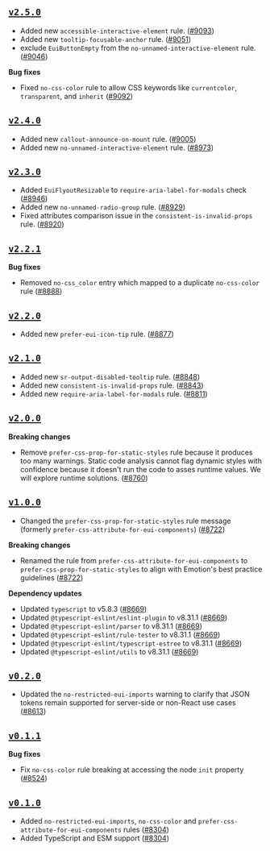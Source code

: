 ## [`v2.5.0`](https://github.com/elastic/eui/releases/v2.5.0)

- Added new `accessible-interactive-element` rule. ([#9093](https://github.com/elastic/eui/pull/9093))
- Added new `tooltip-focusable-anchor` rule. ([#9051](https://github.com/elastic/eui/pull/9051))
- exclude `EuiButtonEmpty` from the `no-unnamed-interactive-element` rule. ([#9046](https://github.com/elastic/eui/pull/9046))

**Bug fixes**

- Fixed `no-css-color` rule to allow CSS keywords like `currentcolor`, `transparent`, and `inherit` ([#9092](https://github.com/elastic/eui/pull/9092))

## [`v2.4.0`](https://www.npmjs.com/package/@elastic/eslint-plugin-eui/v/2.4.0)

- Added new `callout-announce-on-mount` rule. ([#9005](https://github.com/elastic/eui/pull/9005))
- Added new `no-unnamed-interactive-element` rule. ([#8973](https://github.com/elastic/eui/pull/8973))

## [`v2.3.0`](https://www.npmjs.com/package/@elastic/eslint-plugin-eui/v/2.3.0)

- Added `EuiFlyoutResizable` to `require-aria-label-for-modals` check ([#8946](https://github.com/elastic/eui/pull/8946))
- Added new `no-unnamed-radio-group` rule. ([#8929](https://github.com/elastic/eui/pull/8929))
- Fixed attributes comparison issue in the `consistent-is-invalid-props` rule. ([#8920](https://github.com/elastic/eui/pull/8920))

## [`v2.2.1`](https://www.npmjs.com/package/@elastic/eslint-plugin-eui/v/2.2.1)

**Bug fixes**

- Removed `no-css_color` entry which mapped to a duplicate `no-css-color` rule ([#8888](https://github.com/elastic/eui/pull/8888))

## [`v2.2.0`](https://www.npmjs.com/package/@elastic/eslint-plugin-eui/v/2.2.0)

- Added new `prefer-eui-icon-tip` rule. ([#8877](https://github.com/elastic/eui/pull/8877))

## [`v2.1.0`](https://www.npmjs.com/package/@elastic/eslint-plugin-eui/v/2.1.0)

- Added new `sr-output-disabled-tooltip` rule. ([#8848](https://github.com/elastic/eui/pull/8848))
- Added new `consistent-is-invalid-props` rule. ([#8843](https://github.com/elastic/eui/pull/8843))
- Added new `require-aria-label-for-modals` rule. ([#8811](https://github.com/elastic/eui/pull/8811))

## [`v2.0.0`](https://www.npmjs.com/package/@elastic/eslint-plugin-eui/v/2.0.0)

**Breaking changes**

- Remove `prefer-css-prop-for-static-styles` rule because it produces too many warnings. Static code analysis cannot flag dynamic styles with confidence because it doesn't run the code to asses runtime values. We will explore runtime solutions. ([#8760](https://github.com/elastic/eui/pull/8760))

## [`v1.0.0`](https://www.npmjs.com/package/@elastic/eslint-plugin-eui/v/1.0.0)

- Changed the `prefer-css-prop-for-static-styles` rule message (formerly `prefer-css-attribute-for-eui-components`) ([#8722](https://github.com/elastic/eui/pull/8722))

**Breaking changes**

- Renamed the rule from `prefer-css-attribute-for-eui-components` to `prefer-css-prop-for-static-styles` to align with Emotion's best practice guidelines ([#8722](https://github.com/elastic/eui/pull/8722))

**Dependency updates**

- Updated `typescript` to v5.8.3 ([#8669](https://github.com/elastic/eui/pull/8669))
- Updated `@typescript-eslint/eslint-plugin` to v8.31.1 ([#8669](https://github.com/elastic/eui/pull/8669))
- Updated `@typescript-eslint/parser` to v8.31.1 ([#8669](https://github.com/elastic/eui/pull/8669))
- Updated `@typescript-eslint/rule-tester` to v8.31.1 ([#8669](https://github.com/elastic/eui/pull/8669))
- Updated `@typescript-eslint/typescript-estree` to v8.31.1 ([#8669](https://github.com/elastic/eui/pull/8669))
- Updated `@typescript-eslint/utils` to v8.31.1 ([#8669](https://github.com/elastic/eui/pull/8669))

## [`v0.2.0`](https://www.npmjs.com/package/@elastic/eslint-plugin-eui/v/0.2.0)

- Updated the `no-restricted-eui-imports` warning to clarify that JSON tokens remain supported for server-side or non-React use cases ([#8613](https://github.com/elastic/eui/pull/8613))

## [`v0.1.1`](https://www.npmjs.com/package/@elastic/eslint-plugin-eui/v/0.1.1)

**Bug fixes**

- Fix `no-css-color` rule breaking at accessing the node `init` property ([#8524](https://github.com/elastic/eui/pull/8524))

## [`v0.1.0`](https://www.npmjs.com/package/@elastic/eslint-plugin-eui/v/0.1.0)

- Added `no-restricted-eui-imports`, `no-css-color` and `prefer-css-attribute-for-eui-components` rules ([#8304](https://github.com/elastic/eui/pull/8304))
- Added TypeScript and ESM support ([#8304](https://github.com/elastic/eui/pull/8304))

